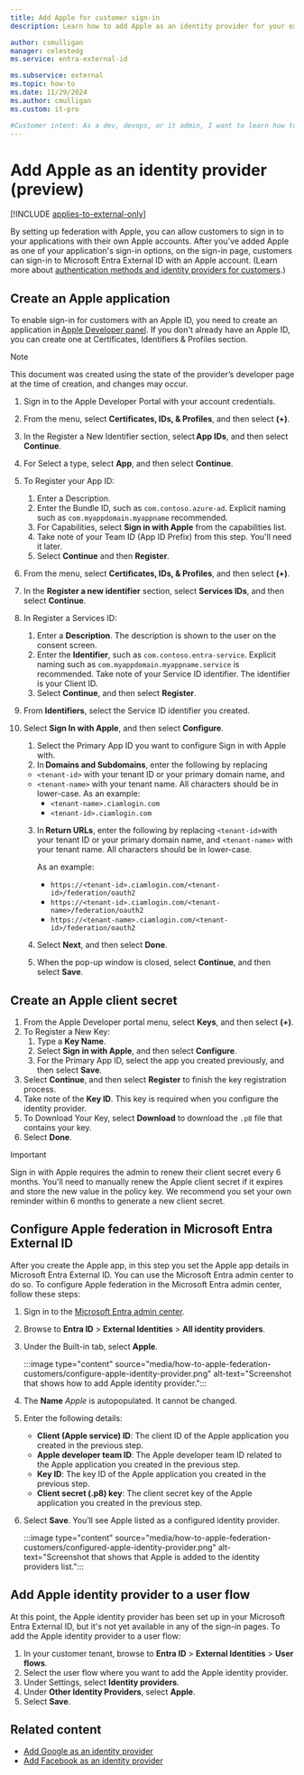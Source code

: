 ```yaml
---
title: Add Apple for customer sign-in
description: Learn how to add Apple as an identity provider for your external tenant.

author: csmulligan
manager: celestedg
ms.service: entra-external-id

ms.subservice: external
ms.topic: how-to
ms.date: 11/29/2024
ms.author: cmulligan
ms.custom: it-pro

#Customer intent: As a dev, devops, or it admin, I want to learn how to add Apple as an identity provider for my external tenant.
---
```

# Add Apple as an identity provider (preview)

[!INCLUDE [applies-to-external-only](../includes/applies-to-external-only.md)]

By setting up federation with Apple, you can allow customers to sign in to your applications with their own Apple accounts. After you've added Apple as one of your application's sign-in options, on the sign-in page, customers can sign-in to Microsoft Entra External ID with an Apple account. (Learn more about [authentication methods and identity providers for customers](concept-authentication-methods-customers.md).)

## Create an Apple application

To enable sign-in for customers with an Apple ID, you need to create an application in [Apple Developer panel](https://developer.apple.com/). If you don't already have an Apple ID, you can create one at Certificates, Identifiers & Profiles section.

> [!NOTE]
> This document was created using the state of the provider’s developer page at the time of creation, and changes may occur.
1. Sign in to the Apple Developer Portal with your account credentials.
2. From the menu, select **Certificates, IDs, & Profiles**, and then select **(+)**.
3. In the Register a New Identifier section, select **App IDs**, and then select **Continue**.
4. For Select a type, select **App**, and then select **Continue**.
5. To Register your App ID:
   1. Enter a Description.
   1. Enter the Bundle ID, such as `com.contoso.azure-ad`. Explicit naming such as `com.myappdomain.myappname` recommended.
   1. For Capabilities, select **Sign in with Apple** from the capabilities list.
   1. Take note of your Team ID (App ID Prefix) from this step. You'll need it later.
   1. Select **Continue** and then **Register**.
6. From the menu, select **Certificates, IDs, & Profiles**, and then select **(+)**.
7. In the **Register a new identifier** section, select **Services IDs**, and then select **Continue**.
8. In Register a Services ID:
   1. Enter a **Description**. The description is shown to the user on the consent screen.
   1. Enter the **Identifier**, such as `com.contoso.entra-service`. Explicit naming such as `com.myappdomain.myappname.service` is recommended. Take note of your Service ID identifier. The identifier is your Client ID.
   1. Select **Continue**, and then select **Register**.
9. From **Identifiers**, select the Service ID identifier you created.
10. Select **Sign In with Apple**, and then select **Configure**.
    1. Select the Primary App ID you want to configure Sign in with Apple with.
    2. In **Domains and Subdomains**, enter the following by replacing
      - `<tenant-id>` with your tenant ID or your primary domain name, and
      - `<tenant-name>` with your tenant name. All characters should be in lower-case.
         As an example:
         - `<tenant-name>.ciamlogin.com`
         - `<tenant-id>.ciamlogin.com`

    3. In **Return URLs**, enter the following by replacing `<tenant-id>`with your tenant ID or your primary domain name, and `<tenant-name>` with your tenant name. All characters should be in lower-case.

         As an example:
         - `https://<tenant-id>.ciamlogin.com/<tenant-id>/federation/oauth2`
         - `https://<tenant-id>.ciamlogin.com/<tenant-name>/federation/oauth2`
         - `https://<tenant-name>.ciamlogin.com/<tenant-id>/federation/oauth2`
    4. Select **Next**, and then select **Done**.
    5. When the pop-up window is closed, select **Continue**, and then select **Save**.

## Create an Apple client secret

1. From the Apple Developer portal menu, select **Keys**, and then select **(+)**.
2. To Register a New Key:
    1. Type a **Key Name**.
    1. Select **Sign in with Apple**, and then select **Configure**.
    1. For the Primary App ID, select the app you created previously, and then select **Save**.
3. Select **Continue**, and then select **Register** to finish the key registration process.
4. Take note of the **Key ID**. This key is required when you configure the identity provider.
5. To Download Your Key, select **Download** to download the `.p8` file that contains your key.
6. Select **Done**.

> [!IMPORTANT]
> Sign in with Apple requires the admin to renew their client secret every 6 months. You'll need to manually renew the Apple client secret if it expires and store the new value in the policy key. We recommend you set your own reminder within 6 months to generate a new client secret.

## Configure Apple federation in Microsoft Entra External ID

After you create the Apple app, in this step you set the Apple app details in Microsoft Entra External ID. You can use the Microsoft Entra admin center to do so. To configure Apple federation in the Microsoft Entra admin center, follow these steps:

1. Sign in to the [Microsoft Entra admin center](https://entra.microsoft.com).
1. Browse to **Entra ID** > **External Identities** > **All identity providers**.
1. Under the Built-in tab, select **Apple**.

    :::image type="content" source="media/how-to-apple-federation-customers/configure-apple-identity-provider.png" alt-text="Screenshot that shows how to add Apple identity provider.":::

1. The **Name** *Apple* is autopopulated. It cannot be changed.
1. Enter the following details: 
    - **Client (Apple service) ID**: The client ID of the Apple application you created in the previous step.
    - **Apple developer team ID**: The Apple developer team ID related to the Apple application you created in the previous step.
    - **Key ID**: The key ID of the Apple application you created in the previous step.
    - **Client secret (.p8) key**: The client secret key of the Apple application you created in the previous step.
1. Select **Save**. You’ll see Apple listed as a configured identity provider.

    :::image type="content" source="media/how-to-apple-federation-customers/configured-apple-identity-provider.png" alt-text="Screenshot that shows that Apple is added to the identity providers list.":::

## Add Apple identity provider to a user flow

At this point, the Apple identity provider has been set up in your Microsoft Entra External ID, but it's not yet available in any of the sign-in pages. To add the Apple identity provider to a user flow:

1. In your customer tenant, browse to **Entra ID** > **External Identities** > **User flows**.
1. Select the user flow where you want to add the Apple identity provider.
1. Under Settings, select **Identity providers**.
1. Under **Other Identity Providers**, select **Apple**.
1. Select **Save**.

## Related content

- [Add Google as an identity provider](how-to-google-federation-customers.md)
- [Add Facebook as an identity provider](how-to-facebook-federation-customers.md)

